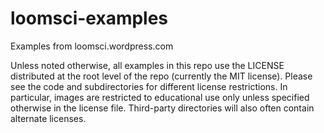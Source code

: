 # loomsci-examples
Examples from loomsci.wordpress.com

Unless noted otherwise, all examples in this repo use the
LICENSE distributed at the root level of the repo (currently
the MIT license). Please see the code and subdirectories for
different license restrictions. In particular, images are
restricted to educational use only unless specified otherwise
in the license file. Third-party directories will also often
contain alternate licenses.